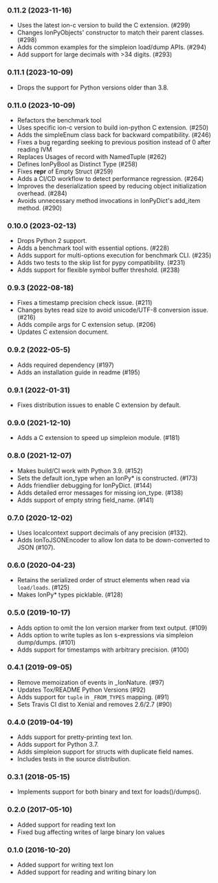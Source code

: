 ### 0.11.2 (2023-11-16)
* Uses the latest ion-c version to build the C extension. (#299)
* Changes IonPyObjects' constructor to match their parent classes. (#298)
* Adds common examples for the simpleion load/dump APIs. (#294)
* Add support for large decimals with >34 digits. (#293) 

### 0.11.1 (2023-10-09)
* Drops the support for Python versions older than 3.8.

### 0.11.0 (2023-10-09)
* Refactors the benchmark tool
* Uses specific ion-c version to build ion-python C extension. (#250)
* Adds the simpleEnum class back for backward compatibility. (#246)
* Fixes a bug regarding seeking to previous position instead of 0 after reading IVM
* Replaces Usages of record with NamedTuple (#262)
* Defines IonPyBool as Distinct Type (#258) 
* Fixes __repr__ of Empty Struct (#259)
* Adds a CI/CD workflow to detect performance regression. (#264) 
* Improves the deserialization speed by reducing object initialization overhead. (#284)
* Avoids unnecessary method invocations in IonPyDict's add_item method. (#290)

### 0.10.0 (2023-02-13)
* Drops Python 2 support.
* Adds a benchmark tool with essential options. (#228)
* Adds support for multi-options execution for benchmark CLI. (#235)
* Adds two tests to the skip list for pypy compatibility. (#231)
* Adds support for flexible symbol buffer threshold. (#238)

### 0.9.3 (2022-08-18)
* Fixes a timestamp precision check issue. (#211)
* Changes bytes read size to avoid unicode/UTF-8 conversion issue. (#216)
* Adds compile args for C extension setup. (#206)
* Updates C extension document.

### 0.9.2 (2022-05-5)
* Adds required dependency (#197)
* Adds an installation guide in readme (#195)

### 0.9.1 (2022-01-31)
* Fixes distribution issues to enable C extension by default.

### 0.9.0 (2021-12-10)
* Adds a C extension to speed up simpleion module. (#181)

### 0.8.0 (2021-12-07)
* Makes build/CI work with Python 3.9. (#152)
* Sets the default ion_type when an IonPy* is constructed. (#173)
* Adds friendlier debugging for IonPyDict. (#144)
* Adds detailed error messages for missing ion_type. (#138)
* Adds support of empty string field_name. (#141)

### 0.7.0 (2020-12-02)
* Uses localcontext support decimals of any precision (#132).
* Adds IonToJSONEncoder to allow Ion data to be down-converted to JSON (#107).

### 0.6.0 (2020-04-23)
* Retains the serialized order of struct elements when read via `load/loads`. (#125)
* Makes IonPy* types picklable. (#128)

### 0.5.0 (2019-10-17)
* Adds option to omit the Ion version marker from text output. (#109)
* Adds option to write tuples as Ion s-expressions via simpleion dump/dumps. (#101)
* Adds support for timestamps with arbitrary precision. (#100)

### 0.4.1 (2019-09-05)
* Remove memoization of events in _IonNature. (#97)
* Updates Tox/README Python Versions (#92)
* Adds support for `tuple` in `_FROM_TYPES` mapping. (#91)
* Sets Travis CI dist to Xenial and removes 2.6/2.7 (#90)

### 0.4.0 (2019-04-19)
* Adds support for pretty-printing text Ion.
* Adds support for Python 3.7.
* Adds simpleion support for structs with duplicate field names.
* Includes tests in the source distribution.

### 0.3.1 (2018-05-15)
* Implements support for both binary and text for loads()/dumps().

### 0.2.0 (2017-05-10)
* Added support for reading text Ion
* Fixed bug affecting writes of large binary Ion values

### 0.1.0 (2016-10-20)
* Added support for writing text Ion
* Added support for reading and writing binary Ion
